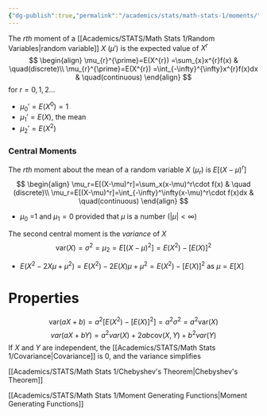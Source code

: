 ```yaml
---
{"dg-publish":true,"permalink":"/academics/stats/math-stats-1/moments/","created":"2024-11-05T16:37:05.823-05:00","updated":"2025-07-07T18:02:31.366-04:00"}
---
```


The *rth* moment of a [[Academics/STATS/Math Stats 1/Random Variables\|random variable]] $X$ ($\mu'$) is the expected value of $X^r$
$$
\begin{align}
\mu_{r}^{\prime}=E(X^{r})  =\sum_{x}x^{r}f(x) & \quad(discrete)\\ 
\mu_{r}^{\prime}=E(X^{r})  =\int_{-\infty}^{\infty}x^{r}f(x)dx & \quad(continuous)
\end{align}
$$
for $r=0,1,2\dots$
- $\mu_{0}'=E(X^0)=1$
- $\mu_{1}'=E(X)$, the mean
- $\mu_{2}'=E(X^2)$
### Central Moments
The *rth* moment about the mean of a random variable $X$ ($\mu _r$) is $E[(X-\mu)^r]$
$$
\begin{align}
\mu_r=E[(X-\mu)^r]=\sum_x(x-\mu)^r\cdot f(x) & \quad (discrete)\\
\mu_r=E[(X-\mu)^r]=\int_{-\infty}^\infty(x-\mu)^r\cdot f(x)dx & \quad(continuous)
\end{align}
$$
- $\mu_{0}$ =1 and $\mu_{1}=0$ provided that $\mu$ is a number ($|\mu|<\infty$)

The second central moment is the *variance* of $X$
$$
\text{var}(X)=\sigma^2=\mu_{2}=E[(X-\mu)^2]=E(X^2)-[E(X)]^2
$$
- $E(X^2-2X\mu + \mu^2)= E{(X^2)-2E(X)\mu+\mu^2}=E(X^2)-[E(X)]^2$ as $\mu=E[X]$
# Properties
$$
\text{var}(aX+b)=a^2[E(X^2)-[E(X)]^2]=a^2\sigma^2=a^2\text{var}(X)
$$
$$
var(aX+bY)=a^2var(X)+2ab\text{cov}(X,Y)+b^2var(Y)
$$
If $X$ and $Y$ are independent, the [[Academics/STATS/Math Stats 1/Covariance\|Covariance]] is 0, and the variance simplifies

[[Academics/STATS/Math Stats 1/Chebyshev's Theorem\|Chebyshev's Theorem]]

[[Academics/STATS/Math Stats 1/Moment Generating Functions\|Moment Generating Functions]]